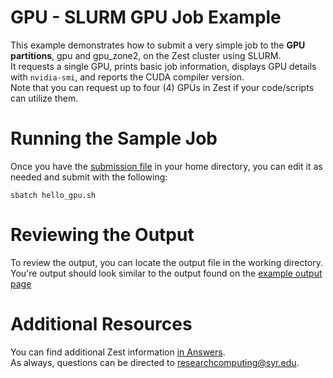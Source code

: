 # GPU - SLURM GPU Job Example

This example demonstrates how to submit a very simple job to the **GPU partitions**, gpu and gpu_zone2, on the Zest cluster using SLURM.  
It requests a single GPU, prints basic job information, displays GPU details with `nvidia-smi`, and reports the CUDA compiler version.  
Note that you can request up to four (4) GPUs in Zest if your code/scripts can utilize them.  
# Running the Sample Job  
Once you have the [submission file](https://github.com/SyracuseUniversity/ZestExamples/blob/main/GPU/hello_gpu.sh) in your home directory, you can edit it as needed and submit with the following:  
```
sbatch hello_gpu.sh
```
# Reviewing the Output  
To review the output, you can locate the output file in the working directory.  
You're output should look similar to the output found on the [example output page](https://github.com/SyracuseUniversity/ZestExamples/blob/main/GPU/hello_gpu.out)  
# Additional Resources  
You can find additional Zest information [in Answers](https://answers.atlassian.syr.edu/wiki/x/YAfJCQ).  
As always, questions can be directed to researchcomputing@syr.edu. 
